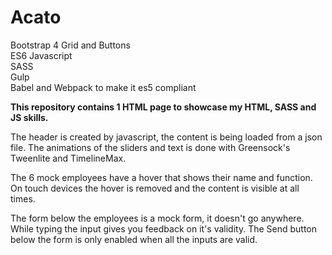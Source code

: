 # Acato
<p>
Bootstrap 4 Grid and Buttons<br>
ES6 Javascript<br>
SASS<br>
Gulp<br>
Babel and Webpack to make it es5 compliant<br>
</p>
<p>
<strong>This repository contains 1 HTML page to showcase my HTML, SASS and JS skills.</strong>
</p>
<p>
The header is created by javascript, the content is being loaded from a json file.
The animations of the sliders and text is done with Greensock's Tweenlite and TimelineMax.
</p>
<p>
The 6 mock employees have a hover that shows their name and function. On touch devices the hover is removed and the content is visible at all times.
</p>
<p>
The form below the employees is a mock form, it doesn't go anywhere. While typing the input gives you feedback on it's validity. The Send button below the form is only enabled when all the inputs are valid.
</p>
